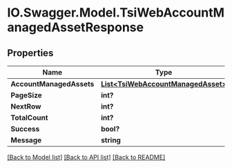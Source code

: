 # IO.Swagger.Model.TsiWebAccountManagedAssetResponse
## Properties

Name | Type | Description | Notes
------------ | ------------- | ------------- | -------------
**AccountManagedAssets** | [**List&lt;TsiWebAccountManagedAsset&gt;**](TsiWebAccountManagedAsset.md) |  | [optional] 
**PageSize** | **int?** |  | [optional] 
**NextRow** | **int?** |  | [optional] 
**TotalCount** | **int?** |  | [optional] 
**Success** | **bool?** |  | [optional] 
**Message** | **string** |  | [optional] 

[[Back to Model list]](../README.md#documentation-for-models) [[Back to API list]](../README.md#documentation-for-api-endpoints) [[Back to README]](../README.md)

